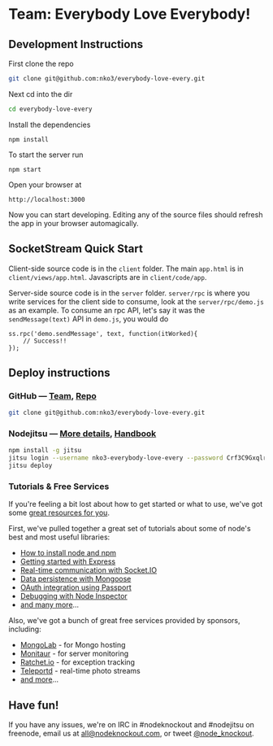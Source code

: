 # Team: Everybody Love Everybody!

## Development Instructions

First clone the repo

~~~sh
git clone git@github.com:nko3/everybody-love-every.git
~~~

Next cd into the dir

~~~sh
cd everybody-love-every
~~~

Install the dependencies

    npm install

To start the server run

    npm start

Open your browser at

    http://localhost:3000

Now you can start developing. Editing any of the source files should refresh the app in your browser automagically.

## SocketStream Quick Start

Client-side source code is in the `client` folder. The main `app.html` is in `client/views/app.html`. Javascripts are in `client/code/app`.

Server-side source code is in the `server` folder. `server/rpc` is where you write services for the client side to consume, look at the `server/rpc/demo.js` as an example. To consume an rpc API, let's say it was the `sendMessage(text)` API in `demo.js`, you would do

    ss.rpc('demo.sendMessage', text, function(itWorked){
        // Success!!
    });

## Deploy instructions

### GitHub — [Team][2], [Repo][3]

~~~sh
git clone git@github.com:nko3/everybody-love-every.git
~~~

### Nodejitsu — [More details][5], [Handbook][4]

~~~sh
npm install -g jitsu
jitsu login --username nko3-everybody-love-every --password Crf3C9GxqlrcDGG1
jitsu deploy
~~~

### Tutorials & Free Services

If you're feeling a bit lost about how to get started or what to use, we've
got some [great resources for you](http://nodeknockout.com/resources).

First, we've pulled together a great set of tutorials about some of node's
best and most useful libraries:

* [How to install node and npm](http://blog.nodeknockout.com/post/33857791331/how-to-install-node-npm)
* [Getting started with Express](http://blog.nodeknockout.com/post/34180474119/getting-started-with-express)
* [Real-time communication with Socket.IO](http://blog.nodeknockout.com/post/34243127010/knocking-out-socket-io)
* [Data persistence with Mongoose](http://blog.nodeknockout.com/post/34302423628/getting-started-with-mongoose)
* [OAuth integration using Passport](http://blog.nodeknockout.com/post/34765538605/getting-started-with-passport)
* [Debugging with Node Inspector](http://blog.nodeknockout.com/post/34843655876/debugging-with-node-inspector)
* [and many more](http://nodeknockout.com/resources#tutorials)&hellip;

Also, we've got a bunch of great free services provided by sponsors,
including:

* [MongoLab](http://nodeknockout.com/resources#mongolab) - for Mongo hosting
* [Monitaur](http://nodeknockout.com/resources#monitaur) - for server monitoring
* [Ratchet.io](http://nodeknockout.com/resources#ratchetio) - for exception tracking
* [Teleportd](http://nodeknockout.com/resources#teleportd) - real-time photo streams
* [and more](http://nodeknockout.com/resources#tutorials)&hellip;

## Have fun!

If you have any issues, we're on IRC in #nodeknockout and #nodejitsu on
freenode, email us at <all@nodeknockout.com>, or tweet
[@node_knockout](https://twitter.com/node_knockout).

[2]: https://github.com/organizations/nko3/teams/280850
[3]: https://github.com/nko3/everybody-love-every
[4]: http://handbook.jit.su
[5]: http://blog.nodeknockout.com/post/35279199042/introduction-to-jitsu-deployment
